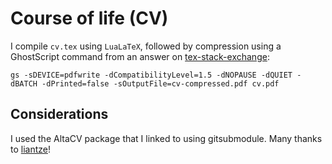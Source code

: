 # Course of life (CV)

I compile `cv.tex` using `LuaLaTeX`, followed by compression using a GhostScript command from an answer on [tex-stack-exchange](https://tex.stackexchange.com/a/19047):

```shell
gs -sDEVICE=pdfwrite -dCompatibilityLevel=1.5 -dNOPAUSE -dQUIET -dBATCH -dPrinted=false -sOutputFile=cv-compressed.pdf cv.pdf
```

## Considerations
I used the AltaCV package that I linked to using gitsubmodule. Many thanks to [liantze](https://github.com/liantze)!
